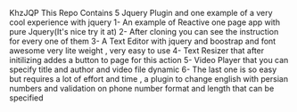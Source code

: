 KhzJQP
This Repo Contains 5 Jquery Plugin and one example of a very cool experience with jquery
1- An example of Reactive one page app with pure Jquery(It's nice try it at)
2- After cloning you can see the instruction for every one of them
3- A Text Editor with jquery and boostrap and font awesome very lite weight , very easy to use
4- Text Resizer that after initilizing addes a button to page for this action
5- Video Player that you can specify title and author and video file dynamic
6- The last one is so easy but requires a lot of effort and time 
, a plugin to change english with persian numbers and validation on phone number format and length that can be specified
